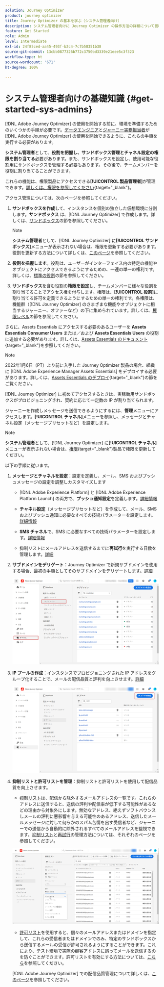 ```yaml
---
solution: Journey Optimizer
product: journey optimizer
title: Journey Optimizer の基本を学ぶ（システム管理者向け）
description: システム管理者向けに Journey Optimizer の操作方法の詳細について説明します
feature: Get Started
role: Admin
level: Intermediate
exl-id: 24f85ced-aa45-493f-b2c4-7c7b58351b38
source-git-commit: 13cbb0877326b772c3750bd3339e21eee5c3f323
workflow-type: ht
source-wordcount: '671'
ht-degree: 100%

---
```


# システム管理者向けの基礎知識 {#get-started-sys-admins}

[!DNL Adobe Journey Optimizer] の使用を開始する前に、環境を準備するためのいくつかの手順が必要です。[データエンジニア](data-engineer.md)と[ジャーニー実務担当者](marketer.md)が [!DNL Adobe Journey Optimizer] の使用を開始できるように、これらの手順を実行する必要があります。

**システム管理者**&#x200B;として、**役割を把握し、サンドボックス管理とチャネル設定の権限を割り当てる**&#x200B;必要があります。また、サンドボックスを設定し、使用可能な役割用にサンドボックスを管理する必要もあります。その後で、チームメンバーを役割に割り当てることができます。

これらの機能は、権限製品にアクセスできる&#x200B;**[!UICONTROL 製品管理者]**&#x200B;が管理できます。[詳しくは、権限を参照してください](../../administration/permissions.md){target="_blank"}。

アクセス管理については、次のページを参照してください。

1. **サンドボックスを作成**&#x200B;して、インスタンスを個別の独立した仮想環境に分割します。**サンドボックス** は、[!DNL Journey Optimizer] で作成します。詳しくは、[サンドボックス](../../administration/sandboxes.md)の節を参照してください。

   >[!NOTE]
   >**システム管理者**&#x200B;として、[!DNL Journey Optimizer] に&#x200B;**[!UICONTROL サンドボックス]**&#x200B;メニューが表示されない場合は、権限を更新する必要があります。役割を更新する方法について詳しくは、[このページ](../../administration/permissions.md#edit-product-profile)を参照してください。

1. **役割を把握します**。役割は、ユーザーがインターフェイス内の特定の機能やオブジェクトにアクセスできるようにするための、一連の単一の権利です。詳しくは、[標準の役割](../../administration/ootb-product-profiles.md)の節を参照してください。

1. **サンドボックス**&#x200B;を含む役割の&#x200B;**権限を設定**&#x200B;し、チームメンバーに様々な役割を割り当てることでアクセス権を付与します。権限は、**[!UICONTROL 役割]**&#x200B;に割り当てる許可を定義できるようにするための単一の権利です。各権限は、機能群（[!DNL Journey Optimizer] のさまざまな機能やオブジェクトに相当するジャーニー、オファーなど）の下に集められています。詳しくは、[権限レベル](../../administration/high-low-permissions.md)の節を参照してください。

さらに、Assets Essentials にアクセスする必要のあるユーザーを **Assets Essentials Consumer Users** または／および **Assets Essentials Users** の役割に追加する必要があります。詳しくは、[Assets Essentials のドキュメント](https://experienceleague.adobe.com/docs/experience-manager-assets-essentials/help/deploy-administer.html?lang=ja){target="_blank"}を参照してください。

>[!NOTE]
>2022年1月6日（PT）より前に入手した Journey Optimizer 製品の場合、組織に [!DNL Adobe Experience Manager Assets Essentials] をデプロイする必要があります。詳しくは、[Assets Essentials のデプロイ](https://experienceleague.adobe.com/docs/experience-manager-assets-essentials/help/deploy-administer.html?lang=ja){target="_blank"}の節をご覧ください。

[!DNL Journey Optimizer] に初めてアクセスするときは、実稼動用サンドボックスがプロビジョニングされ、契約に応じて一定数の IP が割り当てられます。

ジャーニーを作成しメッセージを送信できるようにするには、**管理**&#x200B;メニューにアクセスします。**[!UICONTROL チャネル]**&#x200B;メニューを参照し、メッセージとチャネル設定（メッセージプリセットなど）を設定します。

>[!NOTE]
>**システム管理者**&#x200B;として、[!DNL Journey Optimizer] に&#x200B;**[!UICONTROL チャネル]**&#x200B;メニューが表示されない場合は、[権限](../../administration/permissions.md){target="_blank"}製品で権限を更新してください。
>

以下の手順に従います。

1. **メッセージとチャネルを設定**：設定を定義し、メール、SMS およびプッシュメッセージの設定を調整しカスタマイズします

   * [!DNL Adobe Experience Platform] と [!DNL Adobe Experience Platform Launch] の両方で、**プッシュ通知設定**&#x200B;を定義します。[詳細情報](../../push/push-gs.md)

   * **チャネル設定**（メッセージプリセットなど）を作成して、メール、SMS およびプッシュ通知に必要なすべての技術パラメーターを設定します。[詳細情報](../../configuration/channel-surfaces.md)

   * **SMS チャネル**&#x200B;で、SMS に必要なすべての技術パラメーターを設定します。[詳細情報](../../sms/sms-configuration.md)

   * 抑制リストにメールアドレスを送信するまでに&#x200B;**再試行**&#x200B;を実行する日数を管理します。[詳細](../../configuration/manage-suppression-list.md)

1. **サブドメインをデリゲート**：Journey Optimizer で新規サブドメインを使用する場合、最初の手順としてそのサブドメインをデリゲートします。[詳細](../../configuration/about-subdomain-delegation.md)

   ![](../assets/subdomain.png)

1. **IP プールの作成**：インスタンスでプロビジョニングされた IP アドレスをグループ化することで、メールの配信品質と評判を向上させます。[詳細](../../configuration/ip-pools.md)

   ![](../assets/ip-pool.png)

1. **抑制リストと許可リストを管理**：抑制リストと許可リストを使用して配信品質を向上させます。

   * [抑制リスト](../../reports/suppression-list.md)は、配信から除外するメールアドレスの一覧です。これらのアドレスに送信すると、送信の評判や配信率が低下する可能性があるなどの理由から対象外にします。無効なアドレス、絶えずソフトバウンスしメールの評判に悪影響を与える可能性のあるアドレス、送信したメールメッセージに対して何らかのスパム苦情を出す受信者など、ジャーニーでの送信から自動的に除外されるすべてのメールアドレスを監視できます。[抑制リスト](../../configuration/manage-suppression-list.md)と[再試行](../../configuration/retries.md)の管理方法については、それぞれのページを参照してください。

   ![](../assets/suppression-list-filtering-example.png)

   * [許可リスト](../../configuration/allow-list.md)を使用すると、個々のメールアドレスまたはドメインを指定して、これらの受信者またはドメインでのみ、特定のサンドボックスから送信するメールの受信が許可されるようにすることができます。これにより、テスト環境で実際の顧客アドレスに誤ってメールを送信するのを防ぐことができます。許可リストを有効にする方法については、[こちら](../../configuration/allow-list.md)を参照してください。

   [!DNL Adobe Journey Optimizer] での配信品質管理について詳しくは、[このページ](../../reports/deliverability.md)を参照してください。
